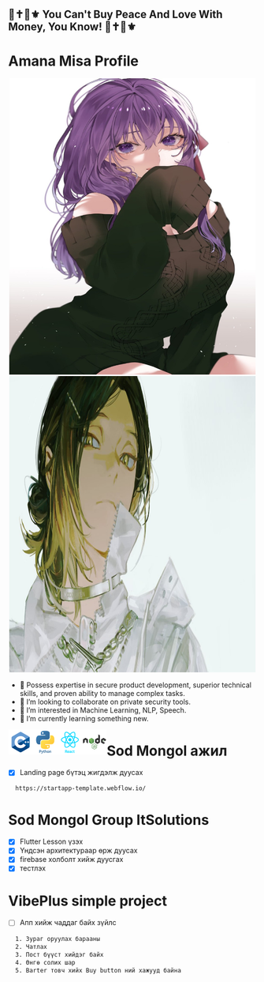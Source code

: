 ## 💞✝️👠⚜️ You Can't Buy Peace And Love With Money, You Know! 💞✝️👠⚜️ 

# Amana Misa Profile #

<p align="center">
  <img src="./photos/sakura.jpg" width="500" height="600" />
  <img src="./photos/banner.jpg" width="500" height="600" />
</p>


- 🔭 Possess expertise in secure product development, superior technical
  skills, and proven ability to manage complex tasks.
- 👯 I’m looking to collaborate on private security tools.
- 👀 I’m interested in Machine Learning, NLP, Speech.
- 🌱 I’m currently learning something new.


<p align="center">
  <img align="left" alt="C" width="50px" src="./photos/cplus.png" />
  <img align="left" alt="C" width="50px" src="./photos/python.png" />
  <img align="left" alt="C" width="50px" src="./photos/react.png" />
  <img align="left" alt="C" width="50px" src="./photos/node.png" />
</p>

# Sod Mongol ажил 

* [x] Landing page бүтэц жигдэлж дуусах 
```
  https://startapp-template.webflow.io/
```

# Sod Mongol Group ItSolutions 
* [x] Flutter Lesson үзэх
* [x] Үндсэн архитектураар өрж дуусах
* [x] firebase холболт хийж дуусгах 
* [x] тестлэх 

# VibePlus simple project

* [ ] Апп хийж чаддаг байх зүйлс 
```
  1. Зураг оруулах барааны 
  2. Чатлах
  3. Пост бүүст хийдэг байх
  4. Өнгө солих шар
  5. Barter товч хийх Buy button ний хажууд байна
```
